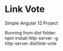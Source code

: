 # Link Vote
Simple Angular 12 Project

Running from dist folder:  
npm install http-server -g  
http-server dist\link-vote
